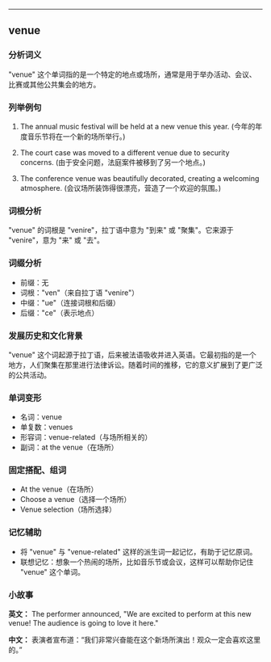 
---------------
## venue
### 分析词义
"venue" 这个单词指的是一个特定的地点或场所，通常是用于举办活动、会议、比赛或其他公共集会的地方。

### 列举例句
1. The annual music festival will be held at a new venue this year.
   (今年的年度音乐节将在一个新的场所举行。)

2. The court case was moved to a different venue due to security concerns.
   (由于安全问题，法庭案件被移到了另一个地点。)

3. The conference venue was beautifully decorated, creating a welcoming atmosphere.
   (会议场所装饰得很漂亮，营造了一个欢迎的氛围。)

### 词根分析
"venue" 的词根是 "venire"，拉丁语中意为 "到来" 或 "聚集"。它来源于 "venire"，意为 "来" 或 "去"。

### 词缀分析
- 前缀：无
- 词根："ven"（来自拉丁语 "venire"）
- 中缀："ue"（连接词根和后缀）
- 后缀："ce"（表示地点）

### 发展历史和文化背景
"venue" 这个词起源于拉丁语，后来被法语吸收并进入英语。它最初指的是一个地方，人们聚集在那里进行法律诉讼。随着时间的推移，它的意义扩展到了更广泛的公共活动。

### 单词变形
- 名词：venue
- 单复数：venues
- 形容词：venue-related（与场所相关的）
- 副词：at the venue（在场所）

### 固定搭配、组词
- At the venue（在场所）
- Choose a venue（选择一个场所）
- Venue selection（场所选择）

### 记忆辅助
- 将 "venue" 与 "venue-related" 这样的派生词一起记忆，有助于记忆原词。
- 联想记忆：想象一个热闹的场所，比如音乐节或会议，这样可以帮助你记住 "venue" 这个单词。

### 小故事
**英文：** The performer announced, "We are excited to perform at this new venue! The audience is going to love it here."

**中文：** 表演者宣布道：“我们非常兴奋能在这个新场所演出！观众一定会喜欢这里的。”

